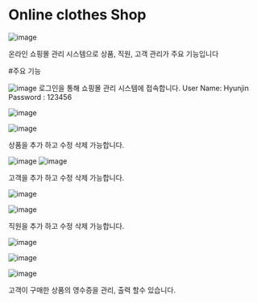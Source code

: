 
# Online clothes Shop

![image](https://github.com/Hyunjin07/CShapStoreProject/assets/111410288/1b4cdd28-c488-4f06-930f-85e716d913ce)

온라인 쇼핑몰 관리 시스템으로 상품, 직원, 고객 관리가 주요 기능입니다

#주요 기능

![image](https://github.com/Hyunjin07/CShapStoreProject/assets/111410288/daa52815-40bb-4fac-8948-54ded732ae92)
로그인을 통해 쇼핑몰 관리 시스템에 접속합니다.
User Name: Hyunjin
Password : 123456

![image](https://github.com/Hyunjin07/CShapStoreProject/assets/111410288/d2ebfc99-0b74-44f9-bd11-ed98cf1d27e7)

![image](https://github.com/Hyunjin07/CShapStoreProject/assets/111410288/ad866227-5978-4163-9e5f-87e79a6c8c5b)

상품을 추가 하고 수정 삭제 가능합니다.

![image](https://github.com/Hyunjin07/CShapStoreProject/assets/111410288/4916983b-ee17-4af6-bdd9-19ff184bf05b)
![image](https://github.com/Hyunjin07/CShapStoreProject/assets/111410288/167b95da-88f1-475c-942c-4c0e24ed87b0)

고객을 추가 하고 수정 삭제 가능합니다.

![image](https://github.com/Hyunjin07/CShapStoreProject/assets/111410288/734763bb-5d32-46be-8cb6-025c9aaa6beb)

![image](https://github.com/Hyunjin07/CShapStoreProject/assets/111410288/fa08eb30-cd1c-45bf-a907-d506f32bc52e)

직원을 추가 하고 수정 삭제 가능합니다.

![image](https://github.com/Hyunjin07/CShapStoreProject/assets/111410288/87a8c903-ff54-41a1-a3ff-611395393012)

![image](https://github.com/Hyunjin07/CShapStoreProject/assets/111410288/2baba57b-21c0-4767-9dcb-111a335e935c)

![image](https://github.com/Hyunjin07/CShapStoreProject/assets/111410288/f59a759b-bcef-471a-b1e3-bb6d5d56851f)

고객이 구매한 상품의 영수증을 관리, 출력 할수 있습니다.
